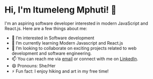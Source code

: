 # Hi, I'm Itumeleng Mphuti! 👋

I'm an aspiring software developer interested in modern JavaScript and React.js. Here are a few things about me:

- 👀 I’m interested in Software development
- 🌱 I’m currently learning Modern Javascript and React.js
- 💞️ I’m looking to collaborate on exciting projects related to web development and software engineering.
- 📫 You can reach me via [email](itumeleng1mphuti@gmail.com) or connect with me on [LinkedIn](www.linkedin.com/in/itumeleng-mphuti-ab460314b).
- 😄 Pronouns: She/Her
- ⚡ Fun fact: I enjoy hiking and art in my free time!

<!---
ItumelengMphuti/ItumelengMphuti is a ✨ special ✨ repository because its `README.md` (this file) appears on your GitHub profile.
You can click the Preview link to take a look at your changes.
--->
